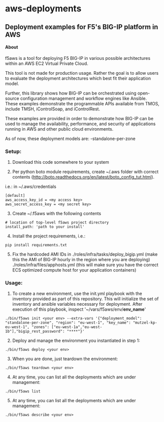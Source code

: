# aws-deployments
## Deployment examples for F5's BIG-IP platform in AWS

#### About

f5aws is a tool for deploying F5 BIG-IP in various possible architectures within an AWS EC2 Virtual Private Cloud.

This tool is not made for production usage. Rather the goal is to allow users to evaluate the deployment architectures which best fit their application model.

Further, this library shows how BIG-IP can be orchestrated using open-source configuration management and workflow engines like Ansible.  These examples demonstrate the programmable APIs available from TMOS, include TMSH, iControlSoap, and iControlRest.

These examples are provided in order to demonstrate how BIG-IP can be used to manage the availability, performance, and security of applications running in AWS and other public cloud environments.


As of now, these deployment models are:
-standalone-per-zone


### Setup:
1) Download this code somewhere to your system

2) Per python boto module requirements, create ~/.aws folder with correct contents
(http://boto.readthedocs.org/en/latest/boto_config_tut.html).

i.e.: in ~/.aws/credentials

```
[default]
aws_access_key_id = <my access key>
aws_secret_access_key = <my secret key>
```


3) Create ~/.f5aws with the following contents

```
# location of top-level f5aws project directory
install_path: 'path to your install'
```

4) Install the project requirements, i.e.:


```pip install requirements.txt```

5) Fix the hardcoded AMI IDs in 
./roles/infra/tasks/deploy_bigip.yml (make this the AMI of BIG-IP hourly in the region where you are deploying)
./roles/infra/files/apphosts.yml (this will make sure you have the correct ECS optimized compute host for your application containers)


### Usage:

1) To create a new environment, use the init.yml playbook with the inventory provided as part of this repository. 
This will initialize the set of inventory and ansible variables necessary for deployment. After execution of this playbook, inspect '~/vars/f5aws/env/<b>env_name</b>'
 
 ```./bin/f5aws init <your env> --extra-vars '{"deployment_model": "standalone-per-zone", "region": "eu-west-1", "key_name": "mutzel-kp-eu-west-1", "zones": ["eu-west-1a","eu-west-1b"],"bigip_rest_password": "****"}'```

2) Deploy and manage the environment you instantiated in step 1: 

```./bin/f5aws deploy <your env>```

3) When you are done, just teardown the environment:

```./bin/f5aws teardown <your env>```

4) At any time, you can list all the deployments which are under management:

```./bin/f5aws list```

5) At any time, you can list all the deployments which are under management:

```./bin/f5aws describe <your env>```
